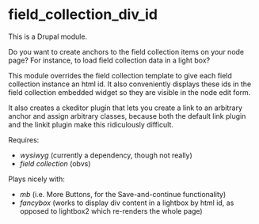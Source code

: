 field_collection_div_id
=======================

This is a Drupal module.

Do you want to create anchors to the field collection items on your node page? 
For instance, to load field collection data in a light box? 

This module overrides the field collection template to give each field collection 
instance an html id. It also conveniently displays these ids in the field collection 
embedded widget so they are visible in the node edit form.

It also creates a ckeditor plugin that lets you create a link to an arbitrary anchor
and assign arbitrary classes, because both the default link plugin and the linkit plugin
make this ridiculously difficult.

Requires:
- _wysiwyg_ (currently a dependency, though not really)
- _field collection_ (obvs)

Plays nicely with:
- _mb_ (i.e. More Buttons, for the Save-and-continue functionality)
- _fancybox_ (works to display div content in a lightbox by html id, as opposed to lightbox2 which re-renders the whole page)
